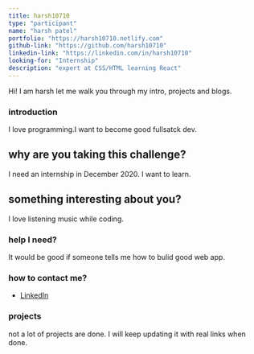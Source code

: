 ```yaml
---
title: harsh10710
type: "participant"
name: "harsh patel"
portfolio: "https://harsh10710.netlify.com"
github-link: "https://github.com/harsh10710"
linkedin-link: "https://linkedin.com/in/harsh10710"
looking-for: "Internship"
description: "expert at CSS/HTML learning React"
---
```


Hi! I am harsh let me walk you through my intro, projects and blogs.

### introduction

I love programming.I want to become good fullsatck dev.

## why are you taking this challenge?

I need an internship in December 2020.
I want to learn.

## something interesting about you?

I love listening music while coding.

### help I need?

It would be good if someone tells me how to bulid good web app.

### how to contact me?

- [LinkedIn](https://linkedin.com/in/harsh10710)

### projects

not a lot of projects are done. I will keep updating it with real links when done.


